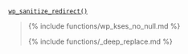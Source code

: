 <p><code><a href="https://developer.wordpress.org/reference/functions/wp_sanitize_redirect/">wp_sanitize_redirect()</a></code></p>

<blockquote>

{% include functions/wp_kses_no_null.md %}

{% include functions/_deep_replace.md %}

</blockquote>